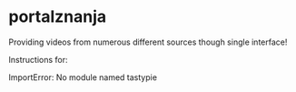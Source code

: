 portalznanja
============

Providing videos from numerous different sources though single interface!

Instructions for:

ImportError: No module named tastypie